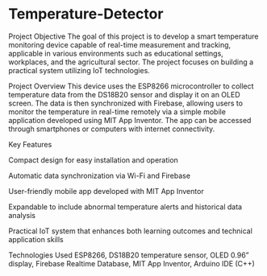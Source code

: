 # Temperature-Detector
Project Objective
The goal of this project is to develop a smart temperature monitoring device capable of real-time measurement and tracking, applicable in various environments such as educational settings, workplaces, and the agricultural sector. The project focuses on building a practical system utilizing IoT technologies.

Project Overview
This device uses the ESP8266 microcontroller to collect temperature data from the DS18B20 sensor and display it on an OLED screen. The data is then synchronized with Firebase, allowing users to monitor the temperature in real-time remotely via a simple mobile application developed using MIT App Inventor. The app can be accessed through smartphones or computers with internet connectivity.

Key Features

Compact design for easy installation and operation

Automatic data synchronization via Wi-Fi and Firebase

User-friendly mobile app developed with MIT App Inventor

Expandable to include abnormal temperature alerts and historical data analysis

Practical IoT system that enhances both learning outcomes and technical application skills

Technologies Used
ESP8266, DS18B20 temperature sensor, OLED 0.96” display, Firebase Realtime Database, MIT App Inventor, Arduino IDE (C++)

